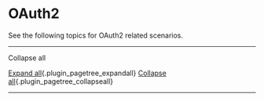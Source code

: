 # OAuth2

See the following topics for OAuth2 related scenarios.

------------------------------------------------------------------------

Collapse all

[Expand all](#){.plugin_pagetree_expandall} [Collapse
all](#){.plugin_pagetree_collapseall}

------------------------------------------------------------------------

  
